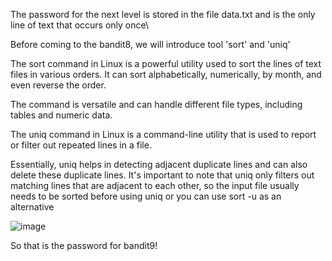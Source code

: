 The password for the next level is stored in the file data.txt and is the only line of text that occurs only once\

Before coming to the bandit8, we will introduce tool 'sort' and 'uniq'

The sort command in Linux is a powerful utility used to sort the lines of text files in various orders. It can sort alphabetically, numerically, by month, and even reverse the order. 

The command is versatile and can handle different file types, including tables and numeric data.

The uniq command in Linux is a command-line utility that is used to report or filter out repeated lines in a file. 

Essentially, uniq helps in detecting adjacent duplicate lines and can also delete these duplicate lines. It's important to note that uniq only filters out matching lines that are adjacent to each other, so the input file usually needs to be sorted before using uniq or you can use sort -u as an alternative

![image](https://github.com/user-attachments/assets/80ab1db2-ba0f-4fb2-92e7-72bd54e0a2ca)

So that is the password for bandit9!
